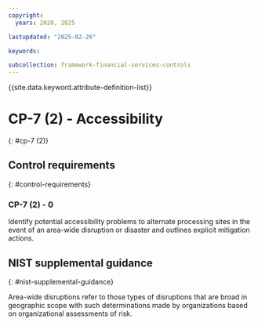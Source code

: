 ```yaml
---
copyright:
  years: 2020, 2025

lastupdated: "2025-02-26"

keywords:

subcollection: framework-financial-services-controls
---
```


{{site.data.keyword.attribute-definition-list}}

# CP-7 (2) -  Accessibility
{: #cp-7 (2)}

## Control requirements
{: #control-requirements}



### CP-7 (2) - 0


Identify potential accessibility problems to alternate processing sites in the event of an area-wide disruption or disaster and outlines explicit mitigation actions.












## NIST supplemental guidance
{: #nist-supplemental-guidance}

Area-wide disruptions refer to those types of disruptions that are broad in geographic scope with such determinations made by organizations based on organizational assessments of risk.
